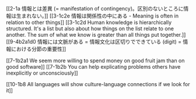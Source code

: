[[2-1a 情報とは差異 (= manifestation of contingency)。区別のないところに情報は生まれない。]]
[[3-1c2e 情報は関係性の中にある - Meaning is often in relation to other things]]
	[[3-1c2d Human knowledge is hierarchically structured. It's a list but also about how things on the list relate to one another. The sum of what we know is greater than all things put together.]]
[[9-4b2a1d0 情報には文脈がある = 情報文化は区切りでできている (digit) = 情報における分節の重要性]]

[[7-1b2a1 We seem more willing to spend money on good fruit jam than on good software]]
[[7-1b2b You can help explicating problems others have inexplicitly or unconsciously]]

[[10-1b8 All languages will show culture-language connections if we look for it]]

